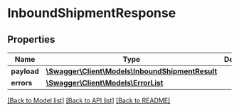 # InboundShipmentResponse

## Properties
Name | Type | Description | Notes
------------ | ------------- | ------------- | -------------
**payload** | [**\Swagger\Client\Models\InboundShipmentResult**](InboundShipmentResult.md) |  | [optional] 
**errors** | [**\Swagger\Client\Models\ErrorList**](ErrorList.md) |  | [optional] 

[[Back to Model list]](../../README.md#documentation-for-models) [[Back to API list]](../../README.md#documentation-for-api-endpoints) [[Back to README]](../../README.md)


